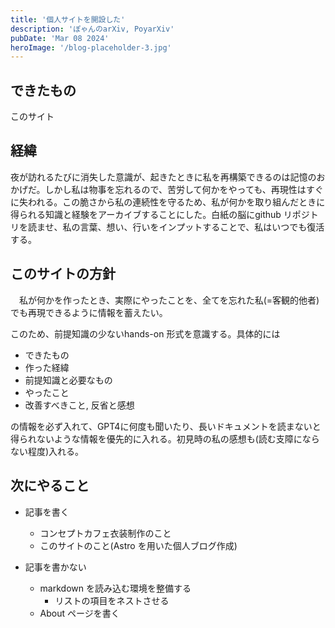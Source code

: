 ```yaml
---
title: '個人サイトを開設した'
description: 'ぽゃんのarXiv, PoyarXiv'
pubDate: 'Mar 08 2024'
heroImage: '/blog-placeholder-3.jpg'
---
```


## できたもの
このサイト

## 経緯

夜が訪れるたびに消失した意識が、起きたときに私を再構築できるのは記憶のおかげだ。しかし私は物事を忘れるので、苦労して何かをやっても、再現性はすぐに失われる。この脆さから私の連続性を守るため、私が何かを取り組んだときに得られる知識と経験をアーカイブすることにした。白紙の脳にgithub リポジトリを読ませ、私の言葉、想い、行いをインプットすることで、私はいつでも復活する。

## このサイトの方針
　私が何かを作ったとき、実際にやったことを、全てを忘れた私(=客観的他者)でも再現できるように情報を蓄えたい。

このため、前提知識の少ないhands-on 形式を意識する。具体的には

- できたもの
- 作った経緯
- 前提知識と必要なもの
- やったこと
- 改善すべきこと, 反省と感想

の情報を必ず入れて、GPT4に何度も聞いたり、長いドキュメントを読まないと得られないような情報を優先的に入れる。初見時の私の感想も(読む支障にならない程度)入れる。

## 次にやること
- 記事を書く
    - コンセプトカフェ衣装制作のこと
    - このサイトのこと(Astro を用いた個人ブログ作成)

- 記事を書かない
    - markdown を読み込む環境を整備する
        - リストの項目をネストさせる
    - About ページを書く